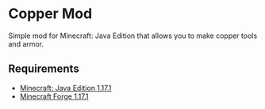 # Copper Mod
Simple mod for Minecraft: Java Edition that allows you to make copper tools and armor.

## Requirements
* [Minecraft: Java Edition 1.17.1](https://www.minecraft.net/en-us/store/minecraft-java-edition)
* [Minecraft Forge 1.17.1](https://files.minecraftforge.net/net/minecraftforge/forge/index_1.17.1.html)
